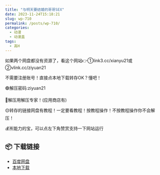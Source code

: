 ```yaml
---
title: "与明天要结婚的哥哥SEX"
date: 2023-11-24T15:18:21
slug: wp-710
permalink: /posts/wp-710/
categories:
  - 动漫
  - 动漫盖
tags:
  - 高H
---
```


如果两个网盘都没有资源了，看这个网站👉①link3.cc/xianyu21或②vlink.cc/ziyuan21

不需要注册账号！直接点本地下载转存OK？懂吧！

🟢解压密码:ziyuan21

🔵解压用解压专家！(应用商店有)

🟡转存的链接网盘有教程！一定要看教程！按教程操作！不按教程操作你不会解压！

💰🈶能力的宝，可以点左下角赞赏支持一下网站运行

## 📦 下载链接
- [百度网盘](https://blziyuan21.com/pay-download/710?key=82e9a64735&down_id=0)
- [本地下载](https://blziyuan21.com/pay-download/710?key=82e9a64735&down_id=1)

